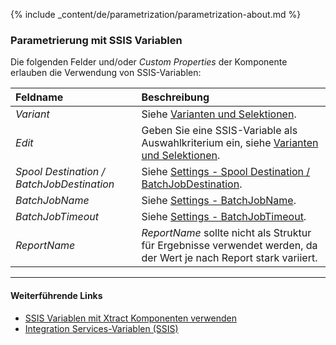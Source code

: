 
{% include _content/de/parametrization/parametrization-about.md  %}

### Parametrierung mit SSIS Variablen
Die folgenden Felder und/oder *Custom Properties* der Komponente erlauben die Verwendung von SSIS-Variablen:

|Feldname|Beschreibung|
|:----|:----|
| *Variant*|Siehe [Varianten und Selektionen](./varianten-und-selektionen).|
| *Edit*|Geben Sie eine SSIS-Variable als Auswahlkriterium ein, siehe [Varianten und Selektionen](./varianten-und-selektionen).|
|*Spool Destination / BatchJobDestination* | Siehe [Settings - Spool Destination / BatchJobDestination](./report-settings).|
|*BatchJobName*        |Siehe [Settings - BatchJobName](./report-settings).|
|*BatchJobTimeout*     |Siehe [Settings - BatchJobTimeout](./report-settings).|
|*ReportName*        |  *ReportName* sollte nicht als Struktur für Ergebnisse verwendet werden, da der Wert je nach Report stark variiert. |


****
#### Weiterführende Links
- [SSIS Variablen mit Xtract Komponenten verwenden](../parametrisierung/parametrisierung-variablen) 
- [Integration Services-Variablen (SSIS)](https://docs.microsoft.com/de-de/sql/integration-services/integration-services-ssis-variables?view=sql-server-ver15)